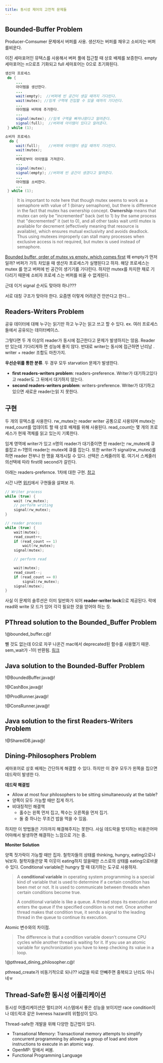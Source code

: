 ```yaml
---
title: 동시성 제어의 고전적 문제들
---
```


## Bounded-Buffer Problem

Producer-Comsumer 문제에서 버퍼를 사용. 생산자는 버퍼를 채우고 소비자는 버퍼를비운다.

이진 세마포어인 뮤텍스를 사용해서 버퍼 풀에 접근할 때 상호 배제를 보증한다. empty 세마포어는 n으로초
기화되고 full 세마포어는 0으로 초기화된다.

```java
생산자 프로세스
 do {
     ...
     아이템을 생산한다.
     ...
     wait(empty);  //버퍼에 빈 공간이 생길 때까지 기다린다.
     wait(mutex); //임계 구역에 진입할 수 있을 때까지 기다린다.
     ...
     아이템을 버퍼에 추가한다.
     ...
     signal(mutex); //임계 구역을 빠져나왔다고 알려준다.
     signal(full);  //버퍼에 아이템이 있다고 알려준다.
 } while (1);

소비자 프로세스
  do {
     wait(full);    //버퍼에 아이템이 생길 때까지 기다린다.
     wait(mutex);
     ...
     버퍼로부터 아이템을 가져온다.
     ...
     signal(mutex);
     signal(empty); //버퍼에 빈 공간이 생겼다고 알려준다.
     ...
     아이템을 소비한다.
     ...
 } while (1);
```

> It is important to note here that though mutex seems to work as a semaphore with value of 1
> (binary semaphore), but there is difference in the fact that mutex has ownership concept.
> **Ownership** means that mutex can only be "incremented" back (set to 1) by the same process that
> "decremented" it (set to 0), and all other tasks wait until mutex is available for decrement
> (effectively meaning that resource is available), which ensures mutual exclusivity and avoids
> deadlock. Thus using mutexes improperly can stall many processes when exclusive access is not
> required, but mutex is used instead of semaphore.

[Bounded buffer, order of mutex vs empty. which comes first](https://stackoverflow.com/questions/23395545/bounded-buffer-order-of-mutex-vs-empty-which-comes-first)
왜 empty가 먼저일까? 버퍼가 가득 차있을 때 생산자 프로세스가 실행된다고 하자. 해당 프로세스는 mutex
를 얻고 버퍼에 빈 공간이 생기기를 기다린다. 하지만 mutex를 차지한 채로 기다리기 때문에 소비자 프로세
스는 버퍼를 비울 수 없게된다.

근데 이거 signal 순서도 맞아야 하나???

서로 대칭 구조가 맞아야 한다. 요즘엔 이렇게 어려운건 안쓴다고 한다...

## Readers-Writers Problem

공유 데이터에 대해 누구는 읽기만 하고 누구는 읽고 쓰고 할 수 있다. ex. 여러 프로세스들에서 공유되는
데이터베이스.

그렇다면 두 개 이상의 reader가 동시에 접근한다고 문제가 발생하지는 않음. Reader 만 있는데 기다리게하
면 성능에 좋지 않다. 반대로 writer는 동시에 접근하면 난리남 . writer + reader 조합도 마찬가지.

**우선순위를 통한 분류**. 두 경우 모두 starvation 문제가 발생한다.

- **first readers-writers problem**: readers-preference. Writer가 대기하고있다고 reader도 그 뒤에서
  대기하지 않는다.
- **second readers-writers problem**: writers-preference. Writer가 대기하고 있으면 새로운 reader는읽
  지 못한다.

## 구현

두 개의 뮤텍스를 사용한다. rw_mutex는 reader writer 공통으로 사용되며 mutex는 read_count를 업데이트
할 때 상호 배제를 위해 사용된다. read_count는 몇 개의 프로세스가 현재 객체를 읽고 있는지 기록한다.

임계 영역에 writer가 있고 n명의 reader가 대기중이면 한 reader는 rw_mutex에 큐를잡고 n-1명의 reader는
mutex에 큐를 잡는다. 또한 writer가 signal(rw_mutex)를 하면 reader 전부나 한 명을 재개시킬 수 있다.
선택은 스케줄러의 몫. 여기서 스케줄러의선택에 따라 first와 second가 갈린다.

아래는 readers-prefernce. 1차에 대한 구현. [참고](https://m.blog.naver.com/hirit808/221786966867)

시간 나면 [위키](https://en.wikipedia.org/wiki/Readers%E2%80%93writers_problem)에서 구현들을 살펴보
자.

```c
// Writer process
while (true) {
    wait (rw_mutex);
    // perform writing
    signal(rw_mutex);
}

// reader process
while (true) {
    wait(mutex);
    read_count++;
    if (read_count == 1)
        wait(rw_mutex);
    signal(mutex);

    // perform read

    wait(mutex);
    read_count--;
    if (read_count == 0)
        signal(rw_mutex);
    signal(mutex);
}
```

사실 이 문제의 솔루션은 이미 일반화가 되어 **reader-writer lock**으로 제공된다. 락에 read와 write 모
드가 있어 각각 필요한 것을 얻어야 하는 듯.

## PThread solution to the Bounded_Buffer Problem

!@bounded_buffer.c@!

뺄 것도 없는데 0으로 자꾸 나온건 mac에서 deprecated된 함수를 사용했기 때문. sem_wait가 -1이 반환됨.
[링크](https://stackoverflow.com/questions/26797126/why-sem-wait-doesnt-wait-semaphore-on-mac-osx)

## Java solution to the Bounded-Buffer Problem

!@BoundedBuffer.java@!

!@CashBox.java@!

!@ProdRunner.java@!

!@ConsRunner.java@!

## Java solution to the first Readers-Writers Problem

!@SharedDB.java@!

## Dining-Philosophers Problem

세마포어로 상호 배제는 간단하게 해결할 수 있다. 하지만 이 경우 모두가 왼쪽을 집으면 데드락이 발생한
다.

**데드락 해결법**

- Allow at most four philosophers to be sitting simultaneously at the table?
- 양쪽이 모두 가능할 때만 집게 하기.
- 비대칭적인 해결책
  - 홀수는 왼쪽 먼저 집고, 짝수는 오른쪽을 먼저 집기.
  - 둘 중 하나는 무조건 밥을 먹을 수 있음.

하지만 이 방법들은 기아까지 해결해주지는 못한다. 사실 데드락을 방지하는 비용은어마어마해서 발생하면
해결하는 느낌으로 가는 중.

**Moniter Solution**

양쪽 젓가락이 가능할 때만 집자. 철학자들의 상태를 thinking, hungry, eating으로나눠보자. 철학자들은양
쪽 이웃이 eating하지 않을때만 스스로의 상태를 eating으로바꿀 수 있다. Conditional variable은 hungry
할 때 대기하는 도구로 사용하자.

> A **conditional variable** in operating system programming is a special kind of variable that is
> used to determine if a certain condition has been met or not. It is used to communicate between
> threads when certain conditions become true.
>
> A conditional variable is like a queue. A thread stops its execution and enters the queue if the
> specified condition is not met. Once another thread makes that condition true, it sends a signal
> to the leading thread in the queue to continue its execution.

Atomic 변수와의 차이점.

> The difference is that a condition variable doesn't consume CPU cycles while another thread is
> waiting for it. If you use an atomic variable for synchronization you have to keep checking its
> value in a loop.

!@pthread_dining_philosopher.c@!

pthread_create가 비동기적으로 되나?? id값을 따로 안빼주면 중복되고 난리도 아니네ㅠ

## Thread-Safe한 동시성 어플리케이션

동시성 어플리케이션은 멀티코어 시스템에서 좋은 성능을 보이지만 race condition이나 데드락과 같은
liveness hazard의 위험성이 있다.

Thread-safe한 개발을 위해 다양한 접근법이 있다.

- Transational Memory: Transactional memory attempts to simplify concurrent programming by allowing
  a group of load and store instructions to execute in an atomic way.
- OpenMP: 앞에서 써봄.
- Functional Programming Language
